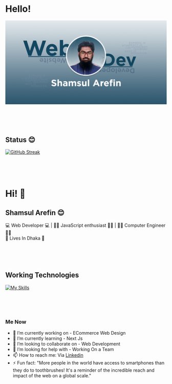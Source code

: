 # Hello! 

[![Shamsul Arefin](/assets/Cover%20Design.jpg "Shamsul Arefin's Github Cover Photo")](https://www.linkedin.com/in/shamsularefinn/)

<br>
<br>
<br>

## Status 😊
[![GitHub Streak](https://github-readme-streak-stats.herokuapp.com?user=arefin22&theme=transparent&hide_border=true)](https://github.com/arefin22)

<br>
<br>
<br>

# Hi! 👋
## Shamsul Arefin 😊
💻 Web Developer 💻 | 👩‍💻 JavaScript enthusiast 👩‍💻 | 👨‍🔬 Computer Engineer 👨‍🔬
<br>
📌 Lives In Dhaka 📌

<br>
<br>
<br>

## Working Technologies
[![My Skills](https://skillicons.dev/icons?i=js,html,css,react,express,mongodb,nextjs)](https://skillicons.dev)


<!-- ![Shamsul Arefin's GitHub stats](https://github-readme-stats.vercel.app/api?username=arefin22&show_icons=true&theme=transparent&hide_border=true ) -->

<br>
<br>
<br>

### Me Now

- 🔭 I’m currently working on - ECommerce Web Design
- 🌱 I’m currently learning - Next Js
- 👯 I’m looking to collaborate on - Web Development
- 🤔 I’m looking for help with - Working On a Team
- 📫 How to reach me: Via [Linkedin](https://www.linkedin.com/in/shamsularefinn/)
- ⚡ Fun fact: "More people in the world have access to smartphones than they do to toothbrushes! It's a reminder of the incredible reach and impact of the web on a global scale."

